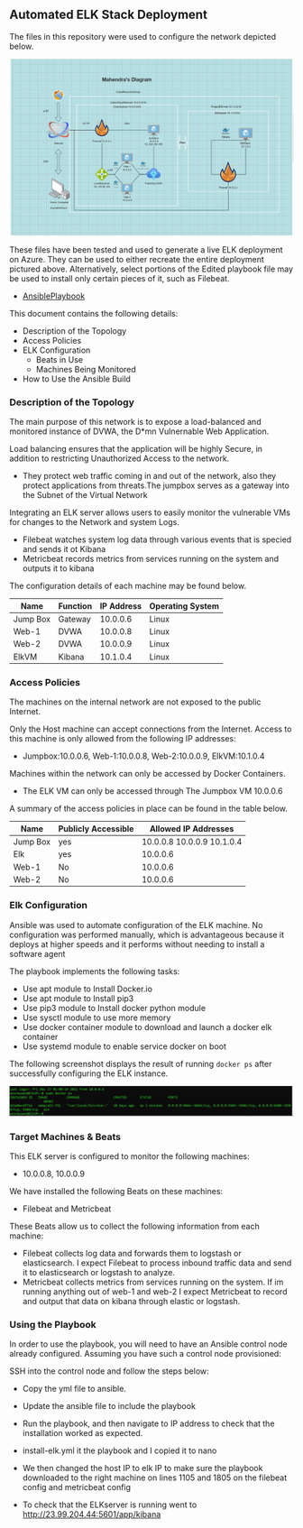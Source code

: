 ## Automated ELK Stack Deployment

The files in this repository were used to configure the network depicted below.

![Project1Diagram](https://raw.githubusercontent.com/MahendraG7/Project-1/main/Diagrams/Fixed_Diagram.JPG)

These files have been tested and used to generate a live ELK deployment on Azure. They can be used to either recreate the entire deployment pictured above. Alternatively, select portions of the Edited playbook file may be used to install only certain pieces of it, such as Filebeat.

  - [AnsiblePlaybook](https://github.com/MahendraG7/Project-1/tree/main/Ansible) 

This document contains the following details:
- Description of the Topology
- Access Policies
- ELK Configuration
  - Beats in Use
  - Machines Being Monitored
- How to Use the Ansible Build


### Description of the Topology

The main purpose of this network is to expose a load-balanced and monitored instance of DVWA, the D*mn Vulnernable Web Application.

Load balancing ensures that the application will be highly Secure, in addition to restricting Unauthorized Access to the network.
-  They protect web traffic coming in and out of the network, also they protect applications from threats.The jumpbox serves as a gateway into the Subnet of the Virtual Network

Integrating an ELK server allows users to easily monitor the vulnerable VMs for changes to the Network and system Logs.
- Filebeat watches system log data through various events that is specied and sends it ot Kibana
- Metricbeat records metrics from services running on the system and outputs it to kibana

The configuration details of each machine may be found below.

| Name     | Function | IP Address | Operating System |
|----------|----------|------------|------------------|
| Jump Box | Gateway  | 10.0.0.6   | Linux            |
| Web-1    |  DVWA    | 10.0.0.8   | Linux            |
| Web-2    |  DVWA    | 10.0.0.9   | Linux            |
| ElkVM    | Kibana   | 10.1.0.4   | Linux            |

### Access Policies

The machines on the internal network are not exposed to the public Internet. 

Only the Host machine can accept connections from the Internet. Access to this machine is only allowed from the following IP addresses:
- Jumpbox:10.0.0.6, Web-1:10.0.0.8, Web-2:10.0.0.9, ElkVM:10.1.0.4

Machines within the network can only be accessed by Docker Containers.
-   The ELK VM can only be accessed through The Jumpbox VM 10.0.0.6

A summary of the access policies in place can be found in the table below.

| Name     | Publicly Accessible | Allowed IP Addresses       |
|----------|---------------------|----------------------------|
| Jump Box |    yes              | 10.0.0.8 10.0.0.9 10.1.0.4 |
|  Elk     |     yes             | 10.0.0.6                   |
| Web-1    |     No              | 10.0.0.6                   |
| Web-2    |    No               | 10.0.0.6                   |

### Elk Configuration

Ansible was used to automate configuration of the ELK machine. No configuration was performed manually, which is advantageous because it deploys at higher speeds and it performs without needing to install a software agent 

The playbook implements the following tasks:
-  Use apt module to Install Docker.io
-  Use apt module to Install pip3
-  Use pip3 module to Install docker python module
-  Use sysctl module to use more memory
-  Use docker container module to download and launch a docker elk container
-  Use systemd module to enable service docker on boot

The following screenshot displays the result of running `docker ps` after successfully configuring the ELK instance.

![Docker ps output](https://raw.githubusercontent.com/MahendraG7/Project-1/main/Docker%20ps%20Output.JPG)
### Target Machines & Beats
This ELK server is configured to monitor the following machines:
- 10.0.0.8, 10.0.0.9

We have installed the following Beats on these machines:
- Filebeat and Metricbeat

These Beats allow us to collect the following information from each machine:
-  Filebeat collects log data and forwards them to logstash or elasticsearch. I expect Filebeat to process inbound traffic data and send it to elasticsearch or logstash to analyze.
-  Metricbeat collects metrics from services running on the system. If im running anything out of web-1 and web-2 I expect Metricbeat to record and output that data on kibana through elastic or logstash.
### Using the Playbook
In order to use the playbook, you will need to have an Ansible control node already configured. Assuming you have such a control node provisioned: 

SSH into the control node and follow the steps below:
- Copy the yml file to ansible.
- Update the ansible file to include the playbook
- Run the playbook, and then navigate to IP address to check that the installation worked as expected.

- install-elk.yml it the playbook and I copied it to nano
- We then changed the host IP to elk IP to make sure the playbook downloaded to the right machine on lines 1105 and 1805 on the filebeat config and metricbeat config
- To check that the ELKserver is running went to http://23.99.204.44:5601/app/kibana
